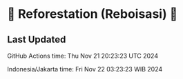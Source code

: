 
# 🌳 Reforestation (Reboisasi) 🌲

## Last Updated

GitHub Actions time: Thu Nov 21 20:23:23 UTC 2024

Indonesia/Jakarta time: Fri Nov 22 03:23:23 WIB 2024
